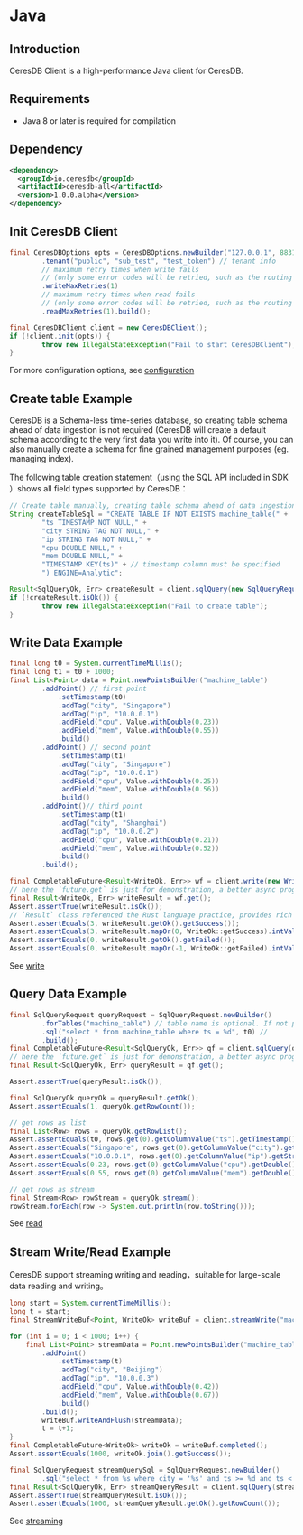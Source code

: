 # Java

## Introduction
CeresDB Client is a high-performance Java client for CeresDB.

## Requirements
- Java 8 or later is required for compilation

## Dependency

``` xml
<dependency>
  <groupId>io.ceresdb</groupId>
  <artifactId>ceresdb-all</artifactId>
  <version>1.0.0.alpha</version>
</dependency>
```

## Init CeresDB Client
``` java
final CeresDBOptions opts = CeresDBOptions.newBuilder("127.0.0.1", 8831, DIRECT) // CeresDB default grpc port 8831，use DIRECT RouteMode
        .tenant("public", "sub_test", "test_token") // tenant info
        // maximum retry times when write fails
        // (only some error codes will be retried, such as the routing table failure)
        .writeMaxRetries(1)
        // maximum retry times when read fails
        // (only some error codes will be retried, such as the routing table failure)
        .readMaxRetries(1).build();

final CeresDBClient client = new CeresDBClient();
if (!client.init(opts)) {
        throw new IllegalStateException("Fail to start CeresDBClient");
}
```
For more configuration options, see [configuration](docs/configuration.md)

## Create table Example
CeresDB is a Schema-less time-series database, so creating table schema ahead of data ingestion is not required (CeresDB will create a default schema according to the very first data you write into it). Of course, you can also manually create a schema for fine grained management purposes (eg. managing index).

The following table creation statement（using the SQL API included in SDK ）shows all field types supported by CeresDB：

``` java
// Create table manually, creating table schema ahead of data ingestion is not required
String createTableSql = "CREATE TABLE IF NOT EXISTS machine_table(" +                                                                                              "ts TIMESTAMP NOT NULL," + //
        "ts TIMESTAMP NOT NULL," +
        "city STRING TAG NOT NULL," +
        "ip STRING TAG NOT NULL," +
        "cpu DOUBLE NULL," +
        "mem DOUBLE NULL," +
        "TIMESTAMP KEY(ts)" + // timestamp column must be specified
        ") ENGINE=Analytic";

Result<SqlQueryOk, Err> createResult = client.sqlQuery(new SqlQueryRequest(createTableSql)).get();
if (!createResult.isOk()) {
        throw new IllegalStateException("Fail to create table");
}
```

## Write Data Example
``` java
final long t0 = System.currentTimeMillis();
final long t1 = t0 + 1000;
final List<Point> data = Point.newPointsBuilder("machine_table")
        .addPoint() // first point
            .setTimestamp(t0)
            .addTag("city", "Singapore")
            .addTag("ip", "10.0.0.1")
            .addField("cpu", Value.withDouble(0.23))
            .addField("mem", Value.withDouble(0.55))
            .build()
        .addPoint() // second point
            .setTimestamp(t1)
            .addTag("city", "Singapore")
            .addTag("ip", "10.0.0.1")
            .addField("cpu", Value.withDouble(0.25))
            .addField("mem", Value.withDouble(0.56))
            .build()
        .addPoint()// third point
            .setTimestamp(t1)
            .addTag("city", "Shanghai")
            .addTag("ip", "10.0.0.2")
            .addField("cpu", Value.withDouble(0.21))
            .addField("mem", Value.withDouble(0.52))
            .build()
        .build();

final CompletableFuture<Result<WriteOk, Err>> wf = client.write(new WriteRequest(data));
// here the `future.get` is just for demonstration, a better async programming practice would be using the CompletableFuture API
final Result<WriteOk, Err> writeResult = wf.get();
Assert.assertTrue(writeResult.isOk());
// `Result` class referenced the Rust language practice, provides rich functions (such as mapXXX, andThen) transforming the result value to improve programming efficiency. You can refer to the API docs for detail usage.
Assert.assertEquals(3, writeResult.getOk().getSuccess());
Assert.assertEquals(3, writeResult.mapOr(0, WriteOk::getSuccess).intValue());
Assert.assertEquals(0, writeResult.getOk().getFailed());
Assert.assertEquals(0, writeResult.mapOr(-1, WriteOk::getFailed).intValue());
```
See [write](docs/write.md)

## Query Data Example

``` java
final SqlQueryRequest queryRequest = SqlQueryRequest.newBuilder()
        .forTables("machine_table") // table name is optional. If not provided, SQL parser will parse the `ssql` to get the table name and do the routing automaticly
        .sql("select * from machine_table where ts = %d", t0) //
        .build();
final CompletableFuture<Result<SqlQueryOk, Err>> qf = client.sqlQuery(queryRequest);
// here the `future.get` is just for demonstration, a better async programming practice would be using the CompletableFuture API
final Result<SqlQueryOk, Err> queryResult = qf.get();

Assert.assertTrue(queryResult.isOk());

final SqlQueryOk queryOk = queryResult.getOk();
Assert.assertEquals(1, queryOk.getRowCount());

// get rows as list
final List<Row> rows = queryOk.getRowList();
Assert.assertEquals(t0, rows.get(0).getColumnValue("ts").getTimestamp());
Assert.assertEquals("Singapore", rows.get(0).getColumnValue("city").getString());
Assert.assertEquals("10.0.0.1", rows.get(0).getColumnValue("ip").getString());
Assert.assertEquals(0.23, rows.get(0).getColumnValue("cpu").getDouble(), 0.0000001);
Assert.assertEquals(0.55, rows.get(0).getColumnValue("mem").getDouble(), 0.0000001);

// get rows as stream
final Stream<Row> rowStream = queryOk.stream();
rowStream.forEach(row -> System.out.println(row.toString()));
```
See [read](docs/read.md)

## Stream Write/Read Example
CeresDB support streaming writing and reading，suitable for large-scale data reading and writing。
``` java
long start = System.currentTimeMillis();
long t = start;
final StreamWriteBuf<Point, WriteOk> writeBuf = client.streamWrite("machine_table");

for (int i = 0; i < 1000; i++) {
    final List<Point> streamData = Point.newPointsBuilder("machine_table")
        .addPoint()
            .setTimestamp(t)
            .addTag("city", "Beijing")
            .addTag("ip", "10.0.0.3")
            .addField("cpu", Value.withDouble(0.42))
            .addField("mem", Value.withDouble(0.67))
            .build()
        .build();
        writeBuf.writeAndFlush(streamData);
        t = t+1;
}
final CompletableFuture<WriteOk> writeOk = writeBuf.completed();
Assert.assertEquals(1000, writeOk.join().getSuccess());

final SqlQueryRequest streamQuerySql = SqlQueryRequest.newBuilder()
        .sql("select * from %s where city = '%s' and ts >= %d and ts < %d", "machine_table", "Beijing", start, t).build();
final Result<SqlQueryOk, Err> streamQueryResult = client.sqlQuery(streamQuerySql).get();
Assert.assertTrue(streamQueryResult.isOk());
Assert.assertEquals(1000, streamQueryResult.getOk().getRowCount());
```
See [streaming](docs/streaming.md)

